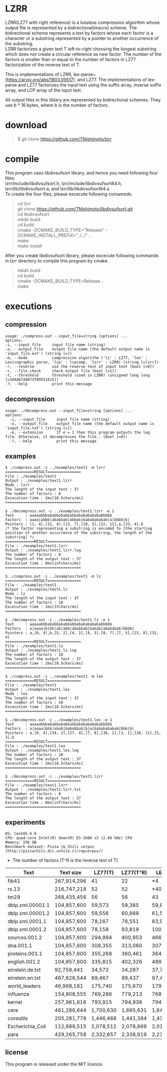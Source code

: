 # LZRR
LZRR(LZ77 with right reference) is a lossless compression algoirthm whose output file is represented by a bidirectional(macro) scheme. 
The bidirectional scheme represents a text by factors whose each factor is a character or a substring represented by a pointer to another occurrence of the substring.  
LZRR factorizes a given text T left-to-right choosing the longest substring which does not create a circular reference as new factor. 
The number of the factors is smaller than or equal to the number of factors in LZ77 factorization of the reverse text of T. 

This is implementations of LZRR, lex-parse~(https://arxiv.org/abs/1803.09517), and LZ77. 
The implementations of lex-parse and LZ77 factorizes the input text using 
the suffix array, inverse suffix array, and LCP array of the input text. 

All output files in this liblary are represented by bidirectional schemes. 
They use b * 16 bytes, where b is the number of factors.

# download

> $ git clone https://github.com/TNishimoto/lzrr

# compile

This program uses libdivsufsort library, and hence you need following four files:  
lzrr/include/libdivsufsort.h, lzrr/include/libdivsufsort64.h, lzrr/lib/libdivsufsort.a, and lzrr/lib/libdivsufsort64.a  
To create the four files, please excecute following comamnds.  

> cd lzrr  
> git clone https://github.com/TNishimoto/libdivsufsort.git  
> cd libdivsufsort  
> mkdir build  
> cd build  
> cmake -DCMAKE_BUILD_TYPE="Release" -DCMAKE_INSTALL_PREFIX="../../" ..  
> make  
> make install  

After you create libdivsufsort library, please excecute following commands in lzrr directory to compile this program by cmake.  

> mkdir build  
> cd build  
> cmake -DCMAKE_BUILD_TYPE=Release ..  
> make  

# executions

## compression
    usage: ./compress.out --input_file=string [options] ...  
    options:  
    -i, --input_file     input file name (string)
    -o, --output_file    output file name (the default output name is 'input_file.ext') (string [=])
    -m, --mode           compression algorithm ('lz' : LZ77, 'lex' : Lexicographic parse, 'lcp' : lcpcomp, 'lzrr' : LZRR) (string [=lzrr])
    -r, --reverse        use the reverse text of input text (bool [=0])
    -c, --file_check     check output file (bool [=1])
    -t, --threshold      threshold (used in LZRR) (unsigned long long [=18446744073709551615])
    -?, --help           print this message
## decompression
    usage: ./decompress.out --input_file=string [options] ...  
    options:  
      -i, --input_file     input file name (string)
      -o, --output_file    output file name (the default output name is 'input_file.txt') (string [=])
      -e, --extension      If e = 1 then this program outputs the log file. Otherwise, it decompresses the file.. (bool [=0])
      -?, --help           print this message 

## examples

    $ ./compress.out -i ../examples/text1 -m lzrr
    =============RESULT===============
    File : ./examples/text1
    Output : ./examples/text1.lzrr
    Mode : lzrr
    The length of the input text : 37
    The number of factors : 8
    Excecution time : 2ms[18.5chars/ms]
    ==================================

    $ ./decompress.out -i ../examples/text1.lzrr -e 1
    Text     : aaaaabbbababbababbabbababababababbbbb
    Factors  : aaaa|abbb|ababbab|abbab|bababababab|a|bbbb|b|
    Pointers : [1, 4],[31, 4],[13, 7],[18, 5],[22, 11],a,[33, 4],b
    /* the factor representing a substring is encoded to [the starting position of another occurrence of the substring, the length of the substring] */
    =============RESULT===============
    File : ./examples/text1.lzrr
    Output : ./examples/text1.lzrr.log
    The number of factors : 8
    The length of the output text : 37
    Excecution time : 0ms[infchars/ms]
    ==================================

    $ ./compress.out -i ../examples/text1 -m lz
    =============RESULT===============
    File : ./examples/text1
    Output : ./examples/text1.lz
    Mode : lz
    The length of the input text : 37
    The number of factors : 10
    Excecution time : 1ms[37chars/ms]
    ==================================

    $ ./decompress.out -i ../examples/text1.lz -e 1
    Text     : aaaaabbbababbababbabbababababababbbbb
    Factors  : a|aaaa|b|bb|ab|abb|ababbab|babab|abababab|bbbb|
    Pointers : a,[0, 4],b,[5, 2],[4, 2],[4, 3],[8, 7],[7, 5],[23, 8],[32, 4]
    =============RESULT===============
    File : ./examples/text1.lz
    Output : ./examples/text1.lz.log
    The number of factors : 10
    The length of the output text : 37
    Excecution time : 2ms[18.5chars/ms]
    ==================================

    $ ./compress.out -i ../examples/text1 -m lex
    =============RESULT===============
    File : ./examples/text1
    Output : ./examples/text1.lex
    Mode : lex
    The length of the input text : 37
    The number of factors : 10
    Excecution time : 2ms[18.5chars/ms]
    ==================================

    $ ./decompress.out -i ../examples/text1.lex -e 1
    Text     : aaaaabbbababbababbabbababababababbbbb
    Factors  : a|aaaa|bbb|abab|bababbab|b|a|bababababab|bbb|b|
    Pointers : a,[0, 4],[34, 3],[27, 4],[7, 8],[36, 1],[3, 1],[20, 11],[5, 3],b
    =============RESULT===============
    File : ./examples/text1.lex
    Output : ./examples/text1.lex.log
    The number of factors : 10
    The length of the output text : 37
    Excecution time : 2ms[18.5chars/ms]
    ==================================

    $ ./decompress.out -i ../examples/text1.lzrr
    =============RESULT===============
    File : ./examples/text1.lzrr
    Output : ./examples/text1.lzrr.txt
    The number of factors : 8
    The length of the output text : 37
    Excecution time : 0ms[infchars/ms]
    ==================================

## experiments

    OS: CentOS 6.9 
    CPU: quad-core Intel(R) Xeon(R) E5-2680 v2 (2.80 GHz) CPU 
    Memory: 256 GB 
    Benchmark dataset: Pizza \& Chili corpus (http://pizzachili.dcc.uchile.cl/repcorpus/)

- The number of factors (T^R is the reverse text of T)

| Text             | Text size   | LZ77(T)   | LZ77(T^R) | LEX(T)    | LEX(T^R)  | LZRR(T)   | LZRR(T^R) |
|------------------|-------------|-----------|-----------|-----------|-----------|-----------|-----------|
| fib41            | 267,914,296 | 41        | 22        | *4         | 41        | 5         | 41        |
| rs.13            | 216,747,218 | 52        | 52        | *40        | 40        | 51        | 51        |
| tm29             | 268,435,456 | 56        | 56        | 43        | 43        | *31        | 31        |
| dblp.xml.00001.1 | 104,857,600 | 59,573    | 59,385    | 59,821    | 58,537    | 55,176    | *55,127    |
| dblp.xml.00001.2 | 104,857,600 | 59,556    | 60,988    | 61,580    | 60,220    | 56,593    | *55,122    |
| dblp.xml.0001.1  | 104,857,600 | 78,167    | 78,551    | 83,963    | 82,879    | 73,966    | *73,584    |
| dblp.xml.0001.2  | 104,857,600 | 78,158    | 93,819    | 100,605   | 99,467    | 87,563    | *73,583    |
| sources.001.2    | 104,857,600 | 294,994   | 400,953   | 466,643   | 466,074   | 377,287   | *287,411   |
| dna.001.1        | 104,857,600 | 308,355   | 313,060   | 307,329   | 307,456   | 297,716   | *295,354   |
| proteins.001.1   | 104,857,600 | 355,268   | 360,461   | 364,093   | 364,024   | 340,631   | *337,711   |
| english.001.2    | 104,857,600 | 335,815   | 402,326   | 489,034   | 487,586   | 377,961   | *324,282   |
| einstein.de.txt  | 92,758,441  | 34,572    | 34,287    | 37,721    | 37,719    | *31,798    | 32,227    |
| einstein.en.txt  | 467,626,544 | 89,467    | 89,437    | 97,442    | 96,487    | *83,368    | 83,804    |
| world_leaders    | 46,968,181  | 175,740   | 175,670   | 179,696   | 179,503   | 165,626   | *166,273   |
| influenza        | 154,808,555 | 769,286   | 779,213   | 768,623   | 764,634   | 720,282   | *714,320   |
| kernel           | 257,961,616 | 793,915   | 794,938   | 794,058   | 795,730   | *741,556   | 741,696   |
| cere             | 461,286,644 | 1,700,630 | 1,695,631 | 1,649,448 | 1,650,242 | *1,597,657 | 1,601,656 |
| coreutils        | 205,281,778 | 1,446,468 | 1,441,384 | 1,439,918 | 1,440,042 | *1,359,606 | 1,363,299 |
| Escherichia_Coli | 112,689,515 | 2,078,512 | 2,078,869 | 2,014,012 | 2,014,430 | 1,962,013 | *1,961,296 |
| para             | 429,265,758 | 2,332,657 | 2,338,919 | 2,238,362 | 2,238,716 | 2,205,032 | *2,200,802 |

## license

This program is released under the MIT licence.